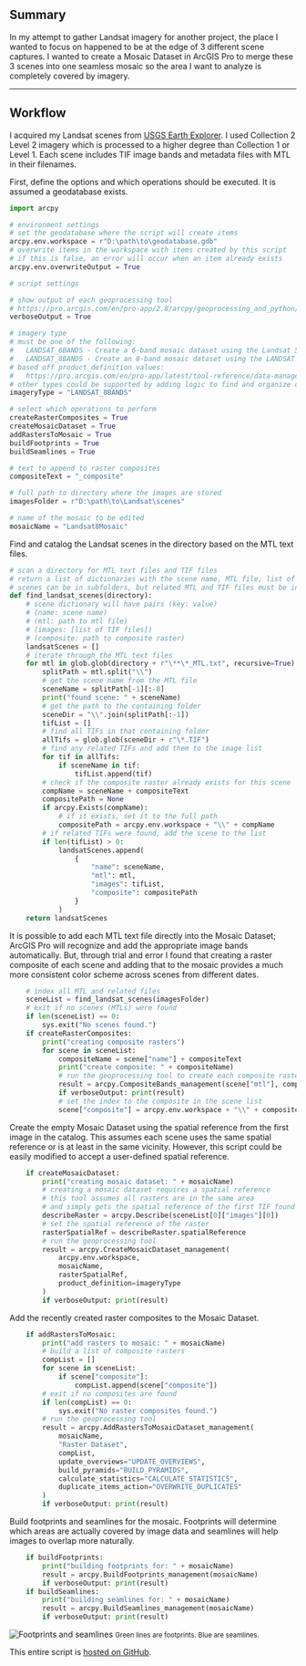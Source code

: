## Summary

In my attempt to gather Landsat imagery for another project, the place I wanted to focus on happened to be at the edge of 3 different scene captures. I wanted to create a Mosaic Dataset in ArcGIS Pro to merge these 3 scenes into one seamless mosaic so the area I want to analyze is completely covered by imagery. 

---

## Workflow

I acquired my Landsat scenes from [USGS Earth Explorer](https://earthexplorer.usgs.gov/). I used Collection 2 Level 2 imagery which is processed to a higher degree than Collection 1 or Level 1. Each scene includes TIF image bands and metadata files with MTL in their filenames.

First, define the options and which operations should be executed. It is assumed a geodatabase exists.

```python
import arcpy

# environment settings
# set the geodatabase where the script will create items
arcpy.env.workspace = r"D:\path\to\geodatabase.gdb"
# overwrite items in the workspace with items created by this script
# if this is false, an error will occur when an item already exists
arcpy.env.overwriteOutput = True

# script settings

# show output of each geoprocessing tool
# https://pro.arcgis.com/en/pro-app/2.8/arcpy/geoprocessing_and_python/using-tools-in-python.htm
verboseOutput = True

# imagery type
# must be one of the following:
#   LANDSAT_6BANDS - Create a 6-band mosaic dataset using the Landsat 5 and 7 wavelength ranges from the TM and ETM+ sensors.
#   LANDSAT_8BANDS - Create an 8-band mosaic dataset using the LANDSAT 8 wavelength ranges.
# based off product_definition values:
#   https://pro.arcgis.com/en/pro-app/latest/tool-reference/data-management/create-mosaic-dataset.htm
# other types could be supported by adding logic to find and organize other file naming structures
imageryType = "LANDSAT_8BANDS"

# select which operations to perform
createRasterComposites = True
createMosaicDataset = True
addRastersToMosaic = True
buildFootprints = True
buildSeamlines = True

# text to append to raster composites
compositeText = "_composite"

# full path to directory where the images are stored
imagesFolder = r"D:\path\to\Landsat\scenes"

# name of the mosaic to be edited
mosaicName = "Landsat8Mosaic"

```

Find and catalog the Landsat scenes in the directory based on the MTL text files.

```python
# scan a directory for MTL text files and TIF files
# return a list of dictionaries with the scene name, MTL file, list of TIFs, and associated raster composite
# scenes can be in subfolders, but related MTL and TIF files must be in the same directory
def find_landsat_scenes(directory):
	# scene dictionary will have pairs (key: value)
	# (name: scene name)
	# (mtl: path to mtl file)
	# (images: [list of TIF files])
	# (composite: path to composite raster)
	landsatScenes = []
	# iterate through the MTL text files
	for mtl in glob.glob(directory + r"\**\*_MTL.txt", recursive=True):
		splitPath = mtl.split("\\")
		# get the scene name from the MTL file
		sceneName = splitPath[-1][:-8]
		print("found scene: " + sceneName)
		# get the path to the containing folder
		sceneDir = "\\".join(splitPath[:-1])
		tifList = []
		# find all TIFs in that containing folder
		allTifs = glob.glob(sceneDir + r"\*.TIF")
		# find any related TIFs and add them to the image list
		for tif in allTifs:
			if sceneName in tif:
				tifList.append(tif)
		# check if the composite raster already exists for this scene
		compName = sceneName + compositeText
		compositePath = None
		if arcpy.Exists(compName):
			# if it exists, set it to the full path
			compositePath = arcpy.env.workspace + "\\" + compName
		# if related TIFs were found, add the scene to the list
		if len(tifList) > 0:
			landsatScenes.append(
				{
					"name": sceneName,
					"mtl": mtl,
					"images": tifList,
					"composite": compositePath
				}
			)
	return landsatScenes

```

It is possible to add each MTL text file directly into the Mosaic Dataset; ArcGIS Pro will recognize and add the appropriate image bands automatically. But, through trial and error I found that creating a raster composite of each scene and adding that to the mosaic provides a much more consistent color scheme across scenes from different dates. 

```python
	# index all MTL and related files
	sceneList = find_landsat_scenes(imagesFolder)
	# exit if no scenes (MTLs) were found
	if len(sceneList) == 0:
		sys.exit("No scenes found.")
	if createRasterComposites:
		print("creating composite rasters")
		for scene in sceneList:
			compositeName = scene["name"] + compositeText
			print("create composite: " + compositeName)
			# run the geoprocessing tool to create each composite raster
			result = arcpy.CompositeBands_management(scene["mtl"], compositeName)
			if verboseOutput: print(result)
			# set the index to the composite in the scene list
			scene["composite"] = arcpy.env.workspace + "\\" + compositeName
```

Create the empty Mosaic Dataset using the spatial reference from the first image in the catalog. This assumes each scene uses the same spatial reference or is at least in the same vicinity. However, this script could be easily modified to accept a user-defined spatial reference.

```python
	if createMosaicDataset:
		print("creating mosaic dataset: " + mosaicName)
		# creating a mosaic dataset requires a spatial reference
		# this tool assumes all rasters are in the same area
		# and simply gets the spatial reference of the first TIF found
		describeRaster = arcpy.Describe(sceneList[0]["images"][0])
		# set the spatial reference of the raster
		rasterSpatialRef = describeRaster.spatialReference
		# run the geoprocessing tool
		result = arcpy.CreateMosaicDataset_management(
			arcpy.env.workspace,
			mosaicName,
			rasterSpatialRef,
			product_definition=imageryType
		)
		if verboseOutput: print(result)
```

Add the recently created raster composites to the Mosaic Dataset.

```python
	if addRastersToMosaic:
		print("add rasters to mosaic: " + mosaicName)
		# build a list of composite rasters
		compList = []
		for scene in sceneList:
			if scene["composite"]:
				compList.append(scene["composite"])
		# exit if no composites are found
		if len(compList) == 0:
			sys.exit("No raster composites found.")
		# run the geoprocessing tool
		result = arcpy.AddRastersToMosaicDataset_management(
			mosaicName,
			"Raster Dataset",
			compList,
			update_overviews="UPDATE_OVERVIEWS",
			build_pyramids="BUILD_PYRAMIDS",
			calculate_statistics="CALCULATE_STATISTICS",
			duplicate_items_action="OVERWRITE_DUPLICATES"
		)
		if verboseOutput: print(result)
```

Build footprints and seamlines for the mosaic. Footprints will determine which areas are actually covered by image data and seamlines will help images to overlap more naturally. 

```python
	if buildFootprints:
		print("building footprints for: " + mosaicName)
		result = arcpy.BuildFootprints_management(mosaicName)
		if verboseOutput: print(result)
	if buildSeamlines:
		print("building seamlines for: " + mosaicName)
		result = arcpy.BuildSeamlines_management(mosaicName)
		if verboseOutput: print(result)
```

![Footprints and seamlines](automated-mosaic/lines.png)
<small>Green lines are footprints. Blue are seamlines.</small>

This entire script is [hosted on GitHub](https://github.com/ejsado/landsat_mtl_bands).


